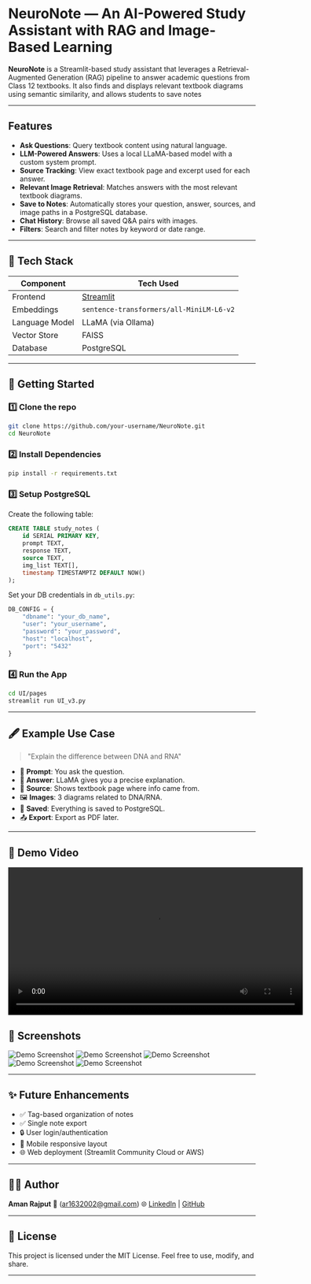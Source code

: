 

# NeuroNote — An AI-Powered Study Assistant with RAG and Image-Based Learning

**NeuroNote** is a Streamlit-based study assistant that leverages a Retrieval-Augmented Generation (RAG) pipeline to answer academic questions from Class 12 textbooks. It also finds and displays relevant textbook diagrams using semantic similarity, and allows students to save notes

---

##  Features

-  **Ask Questions**: Query textbook content using natural language.
-  **LLM-Powered Answers**: Uses a local LLaMA-based model with a custom system prompt.
-  **Source Tracking**: View exact textbook page and excerpt used for each answer.
-  **Relevant Image Retrieval**: Matches answers with the most relevant textbook diagrams.
-  **Save to Notes**: Automatically stores your question, answer, sources, and image paths in a PostgreSQL database.
-  **Chat History**: Browse all saved Q&A pairs with images.
-  **Filters**: Search and filter notes by keyword or date range.

---

## 🧱 Tech Stack

| Component            | Tech Used                                      |
|----------------------|------------------------------------------------|
| Frontend             | [Streamlit](https://streamlit.io/)             |
| Embeddings           | `sentence-transformers/all-MiniLM-L6-v2`       |
| Language Model       | LLaMA (via Ollama)                             |
| Vector Store         | FAISS                                           |
| Database             | PostgreSQL                                     |

---

## 🧪 Getting Started

### 1️⃣ Clone the repo

```bash
git clone https://github.com/your-username/NeuroNote.git
cd NeuroNote
```

### 2️⃣ Install Dependencies

```bash
pip install -r requirements.txt
```

### 3️⃣ Setup PostgreSQL

Create the following table:

```sql
CREATE TABLE study_notes (
    id SERIAL PRIMARY KEY,
    prompt TEXT,
    response TEXT,
    source TEXT,
    img_list TEXT[],
    timestamp TIMESTAMPTZ DEFAULT NOW()
);
```

Set your DB credentials in `db_utils.py`:

```python
DB_CONFIG = {
    "dbname": "your_db_name",
    "user": "your_username",
    "password": "your_password",
    "host": "localhost",
    "port": "5432"
}
```

### 4️⃣ Run the App

```bash
cd UI/pages
streamlit run UI_v3.py
```

---

## 🖋️ Example Use Case

> "Explain the difference between DNA and RNA"

* 💬 **Prompt**: You ask the question.
* 📘 **Answer**: LLaMA gives you a precise explanation.
* 📄 **Source**: Shows textbook page where info came from.
* 🖼️ **Images**: 3 diagrams related to DNA/RNA.
* 💾 **Saved**: Everything is saved to PostgreSQL.
* 📤 **Export**: Export as PDF later.

---

## 🔹 Demo Video

<video width="600" controls>
  <source src="video/demo_video1.mp4" type="video/mp4">
  Your browser does not support the video tag.
</video>


## 📸 Screenshots

![Demo Screenshot](images/UI_1.jpeg)
![Demo Screenshot](images/UI_2.jpeg)
![Demo Screenshot](images/UI_3.jpeg)
![Demo Screenshot](images/Ref_1.jpeg)
![Demo Screenshot](images/Ref_2.jpeg)

---

## ✨ Future Enhancements

* ✅ Tag-based organization of notes
* ✅ Single note export
* 🔒 User login/authentication
* 📱 Mobile responsive layout
* 🌐 Web deployment (Streamlit Community Cloud or AWS)

---

## 🧑‍💻 Author

**Aman Rajput**
📧 \(ar1632002@gmail.com)
🌐 [LinkedIn](https://www.linkedin.com/in/aman-rajput-7a3a262a7/) | [GitHub](https://github.com/Aman-Rajput-dev)

---

## 📝 License

This project is licensed under the MIT License.
Feel free to use, modify, and share.

---
